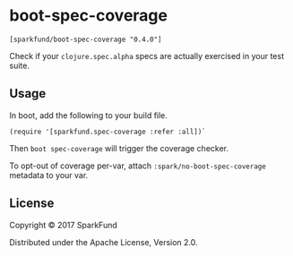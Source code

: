 # boot-spec-coverage

```
[sparkfund/boot-spec-coverage "0.4.0"]
```

Check if your `clojure.spec.alpha` specs are actually exercised in your
test suite.

## Usage

In boot, add the following to your build file.

```
(require '[sparkfund.spec-coverage :refer :all])`
```

Then `boot spec-coverage` will trigger the coverage checker.

To opt-out of coverage per-var, attach `:spark/no-boot-spec-coverage`
metadata to your var.

## License

Copyright © 2017 SparkFund

Distributed under the Apache License, Version 2.0.
